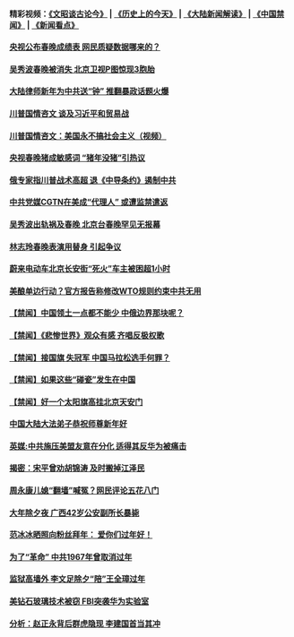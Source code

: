 #### 精彩视频：[《文昭谈古论今》](http://45.32.25.56/wenzhao) | [《历史上的今天》](http://45.32.25.56/today-in-history) | [《大陆新闻解读》](http://45.32.25.56/ntdtv-comedy) | [《中国禁闻》](http://45.32.25.56/ntdtv-news) | [《新闻看点》](http://45.32.25.56/news-insight) 


#### [央视公布春晚成绩表 网民质疑数据哪来的？](../pages/prog204/a102505555.md?t=02070031?t=02062131?t=02061831?t=02061531?t=02061231?t=02061209) 

#### [吴秀波春晚被消失 北京卫视P图惊现3胞胎](../pages/prog204/a102505525.md?t=02070031?t=02062131?t=02061831?t=02061531?t=02061231?t=02061209) 

#### [大陆律师新年为中共送“钟” 推翻暴政话题火爆](../pages/prog204/a102505511.md?t=02070031?t=02062131?t=02061831?t=02061531?t=02061231?t=02061209) 

#### [川普国情咨文 谈及习近平和贸易战](../pages/prog204/a102505488.md?t=02070031?t=02062131?t=02061831?t=02061531?t=02061231?t=02061209) 

#### [川普国情咨文：美国永不搞社会主义（视频）](../pages/prog204/a102505480.md?t=02070031?t=02062131?t=02061831?t=02061531?t=02061231?t=02061209) 

#### [央视春晚猪成敏感词  “猪年没猪”引热议](../pages/prog204/a102505449.md?t=02070031?t=02062131?t=02061831?t=02061531?t=02061231?t=02061209) 

#### [俄专家指川普战术高超 退《中导条约》遏制中共](../pages/prog204/a102505450.md?t=02070031?t=02062131?t=02061831?t=02061531?t=02061231?t=02061209) 

#### [中共党媒CGTN在美成“代理人” 或遭监禁遣返](../pages/prog204/a102505427.md?t=02070031?t=02062131?t=02061831?t=02061531?t=02061231?t=02061209) 

#### [吴秀波出轨祸及春晚 北京台春晚罕见无报幕](../pages/prog204/a102505386.md?t=02070031?t=02062131?t=02061831?t=02061531?t=02061231?t=02061209) 

#### [林志玲春晚表演用替身 引起争议](../pages/prog204/a102505346.md?t=02070031?t=02062131?t=02061831?t=02061531?t=02061231?t=02061209) 

#### [蔚来电动车北京长安街“死火”车主被困超1小时](../pages/prog204/a102505367.md?t=02070031?t=02062131?t=02061831?t=02061531?t=02061231?t=02061209) 

#### [美酿单边行动？官方报告称修改WTO规则约束中共无用](../pages/prog204/a102505269.md?t=02070031?t=02062131?t=02061831?t=02061531?t=02061231?t=02061209) 


#### [【禁闻】中国领土一点都不能少 中俄边界那块呢？](../pages/prog204/a102505222.md?t=02070031?t=02062131?t=02061831?t=02061531?t=02061231?t=02061209) 

#### [【禁闻】《悲惨世界》观众有感 齐唱反极权歌](../pages/prog204/a102505244.md?t=02070031?t=02062131?t=02061831?t=02061531?t=02061231?t=02061209) 

#### [【禁闻】接国旗 失冠军 中国马拉松选手何罪？](../pages/prog204/a102505225.md?t=02070031?t=02062131?t=02061831?t=02061531?t=02061231?t=02061209) 

#### [【禁闻】如果这些“碰瓷”发生在中国](../pages/prog204/a102505227.md?t=02070031?t=02062131?t=02061831?t=02061531?t=02061231?t=02061209) 

#### [【禁闻】好一个太阳旗高挂北京天安门](../pages/prog204/a102505231.md?t=02070031?t=02062131?t=02061831?t=02061531?t=02061231?t=02061209) 

#### [中国大陆大法弟子恭祝师尊新年好](../pages/prog204/a102505159.md?t=02070031?t=02062131?t=02061831?t=02061531?t=02061231?t=02061209) 

#### [英媒:中共施压美盟友意在分化  适得其反华为被痛击](../pages/prog204/a102505132.md?t=02070031?t=02062131?t=02061831?t=02061531?t=02061231?t=02061209) 


#### [揭密：宋平曾劝胡锦涛 及时搬掉江泽民](../pages/prog204/a102504966.md?t=02070031?t=02062131?t=02061831?t=02061531?t=02061231?t=02061209) 

#### [周永康儿媳“翻墙”喊冤？网民评论五花八门](../pages/prog204/a102504880.md?t=02070031?t=02062131?t=02061831?t=02061531?t=02061231?t=02061209) 

#### [大年除夕夜  广西42岁公安副所长暴毙](../pages/prog204/a102504920.md?t=02070031?t=02062131?t=02061831?t=02061531?t=02061231?t=02061209) 

#### [范冰冰晒照向粉丝拜年： 爱你们过年好！](../pages/prog204/a102504895.md?t=02070031?t=02062131?t=02061831?t=02061531?t=02061231?t=02061209) 

#### [为了“革命” 中共1967年曾取消过年](../pages/prog204/a102504860.md?t=02070031?t=02062131?t=02061831?t=02061531?t=02061231?t=02061209) 

#### [监狱高墙外 李文足除夕“陪”王全璋过年](../pages/prog204/a102504841.md?t=02070031?t=02062131?t=02061831?t=02061531?t=02061231?t=02061209) 

#### [美钻石玻璃技术被窃 FBI突袭华为实验室](../pages/prog204/a102504827.md?t=02070031?t=02062131?t=02061831?t=02061531?t=02061231?t=02061209) 

#### [分析：赵正永背后群虎隐现 李建国首当其冲](../pages/prog204/a102504780.md?t=02070031?t=02062131?t=02061831?t=02061531?t=02061231?t=02061209) 

